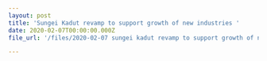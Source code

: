 ```yaml
---
layout: post
title: 'Sungei Kadut revamp to support growth of new industries '
date: 2020-02-07T00:00:00.000Z
file_url: '/files/2020-02-07 sungei kadut revamp to support growth of new industries.pdf'

---
```


